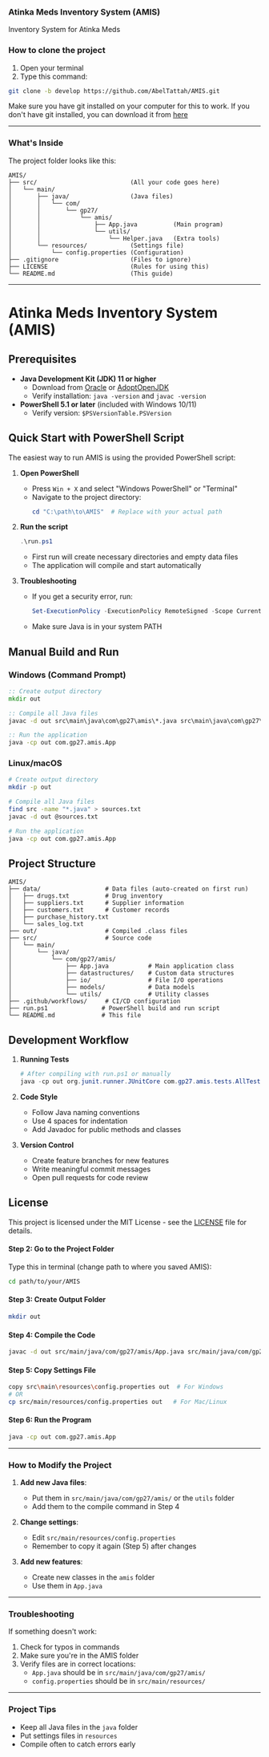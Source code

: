 ### Atinka Meds Inventory System (AMIS)

Inventory System for Atinka Meds


### How to clone the project

1. Open your terminal
2. Type this command:
```bash
git clone -b develop https://github.com/AbelTattah/AMIS.git
```

Make sure you have git installed on your computer for this to work. If you don't have git installed, you can download it from [here](https://git-scm.com/)

---

### What's Inside

The project folder looks like this:
```
AMIS/
├── src/                          (All your code goes here)
│   └── main/
│       ├── java/                 (Java files)
│       │   └── com/
│       │       └── gp27/
│       │           └── amis/
│       │               ├── App.java          (Main program)
│       │               └── utils/
│       │                   └── Helper.java   (Extra tools)
│       └── resources/            (Settings file)
│           └── config.properties (Configuration)
├── .gitignore                    (Files to ignore)
├── LICENSE                       (Rules for using this)
└── README.md                     (This guide)
```

---

# Atinka Meds Inventory System (AMIS)

## Prerequisites
- **Java Development Kit (JDK) 11 or higher**
  - Download from [Oracle](https://www.oracle.com/java/technologies/javase-jdk11-downloads.html) or [AdoptOpenJDK](https://adoptopenjdk.net/)
  - Verify installation: `java -version` and `javac -version`
- **PowerShell 5.1 or later** (included with Windows 10/11)
  - Verify version: `$PSVersionTable.PSVersion`

## Quick Start with PowerShell Script

The easiest way to run AMIS is using the provided PowerShell script:

1. **Open PowerShell**
   - Press `Win + X` and select "Windows PowerShell" or "Terminal"
   - Navigate to the project directory:
     ```powershell
     cd "C:\path\to\AMIS"  # Replace with your actual path
     ```

2. **Run the script**
   ```powershell
   .\run.ps1
   ```
   - First run will create necessary directories and empty data files
   - The application will compile and start automatically

3. **Troubleshooting**
   - If you get a security error, run:
     ```powershell
     Set-ExecutionPolicy -ExecutionPolicy RemoteSigned -Scope CurrentUser
     ```
   - Make sure Java is in your system PATH

## Manual Build and Run

### Windows (Command Prompt)
```cmd
:: Create output directory
mkdir out

:: Compile all Java files
javac -d out src\main\java\com\gp27\amis\*.java src\main\java\com\gp27\amis\**\*.java

:: Run the application
java -cp out com.gp27.amis.App
```

### Linux/macOS
```bash
# Create output directory
mkdir -p out

# Compile all Java files
find src -name "*.java" > sources.txt
javac -d out @sources.txt

# Run the application
java -cp out com.gp27.amis.App
```

## Project Structure
```
AMIS/
├── data/                  # Data files (auto-created on first run)
│   ├── drugs.txt          # Drug inventory
│   ├── suppliers.txt      # Supplier information
│   ├── customers.txt      # Customer records
│   ├── purchase_history.txt
│   └── sales_log.txt
├── out/                   # Compiled .class files
├── src/                   # Source code
│   └── main/
│       └── java/
│           └── com/gp27/amis/
│               ├── App.java           # Main application class
│               ├── datastructures/    # Custom data structures
│               ├── io/                # File I/O operations
│               ├── models/            # Data models
│               └── utils/             # Utility classes
├── .github/workflows/     # CI/CD configuration
├── run.ps1               # PowerShell build and run script
└── README.md             # This file
```

## Development Workflow

1. **Running Tests**
   ```powershell
   # After compiling with run.ps1 or manually
   java -cp out org.junit.runner.JUnitCore com.gp27.amis.tests.AllTests
   ```

2. **Code Style**
   - Follow Java naming conventions
   - Use 4 spaces for indentation
   - Add Javadoc for public methods and classes

3. **Version Control**
   - Create feature branches for new features
   - Write meaningful commit messages
   - Open pull requests for code review

## License
This project is licensed under the MIT License - see the [LICENSE](LICENSE) file for details.

#### Step 2: Go to the Project Folder
Type this in terminal (change path to where you saved AMIS):
```bash
cd path/to/your/AMIS
```

#### Step 3: Create Output Folder
```bash
mkdir out
```

#### Step 4: Compile the Code
```bash
javac -d out src/main/java/com/gp27/amis/App.java src/main/java/com/gp27/amis/utils/Helper.java
```

#### Step 5: Copy Settings File
```bash
copy src\main\resources\config.properties out  # For Windows
# OR
cp src/main/resources/config.properties out   # For Mac/Linux
```

#### Step 6: Run the Program
```bash
java -cp out com.gp27.amis.App
```

---

### How to Modify the Project

1. **Add new Java files**:
   - Put them in `src/main/java/com/gp27/amis/` or the `utils` folder
   - Add them to the compile command in Step 4

2. **Change settings**:
   - Edit `src/main/resources/config.properties`
   - Remember to copy it again (Step 5) after changes

3. **Add new features**:
   - Create new classes in the `amis` folder
   - Use them in `App.java`

---

### Troubleshooting

If something doesn't work:
1. Check for typos in commands
2. Make sure you're in the AMIS folder
3. Verify files are in correct locations:
   - `App.java` should be in `src/main/java/com/gp27/amis/`
   - `config.properties` should be in `src/main/resources/`

---

### Project Tips
- Keep all Java files in the `java` folder
- Put settings files in `resources`
- Compile often to catch errors early



